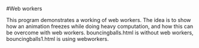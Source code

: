 #Web workers

This program demonstrates a working of web workers. The idea is to show how an animation freezes while doing heavy computation, and how this can be overcome with web workers. bouncingballs.html is without web workers, bouncingballs1.html is using webworkers.
